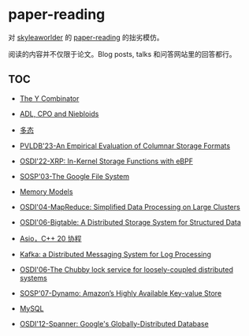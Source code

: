 # paper-reading
对 [skyleaworlder](https://github.com/skyleaworlder) 的 [paper-reading](https://github.com/skyleaworlder/paper-reading) 的拙劣模仿。

阅读的内容并不仅限于论文。Blog posts, talks 和问答网站里的回答都行。

## TOC

- [The Y Combinator](https://github.com/CookiePieWw/paper-reading/discussions/7)

- [ADL, CPO and Niebloids](https://github.com/CookiePieWw/paper-reading/discussions/8)

- [多态](https://github.com/CookiePieWw/paper-reading/discussions/9)

- [PVLDB'23-An Empirical Evaluation of Columnar Storage Formats](https://github.com/CookiePieWw/paper-reading/discussions/10)

- [OSDI'22-XRP: In-Kernel Storage Functions with eBPF](https://github.com/CookiePieWw/paper-reading/discussions/11)

- [SOSP'03-The Google File System](https://github.com/CookiePieWw/paper-reading/discussions/12)

- [Memory Models](https://github.com/CookiePieWw/paper-reading/discussions/13)

- [OSDI'04-MapReduce: Simplified Data Processing on Large Clusters](https://github.com/CookiePieWw/paper-reading/discussions/14)

- [OSDI'06-Bigtable: A Distributed Storage System for Structured Data](https://github.com/CookiePieWw/paper-reading/discussions/15)

- [Asio，C++ 20 协程](https://github.com/CookiePieWw/paper-reading/discussions/16)

- [Kafka: a Distributed Messaging System for Log Processing](https://github.com/CookiePieWw/paper-reading/discussions/17)

- [OSDI'06-The Chubby lock service for loosely-coupled distributed systems](https://github.com/CookiePieWw/paper-reading/discussions/18)

- [SOSP'07-Dynamo: Amazon’s Highly Available Key-value Store](https://github.com/CookiePieWw/paper-reading/discussions/19)

- [MySQL](https://github.com/CookiePieWw/paper-reading/discussions/20)

- [OSDI'12-Spanner: Google's Globally-Distributed Database](https://github.com/CookiePieWw/paper-reading/discussions/21)

